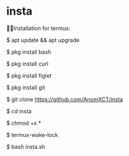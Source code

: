 # insta



🔗🔥Installation for termux:

$ apt update && apt upgrade

$ pkg install bash

$ pkg install curl

$ pkg install figlet

$ pkg install git

$ git clone https://github.com/AnomXCT/insta

$ cd insta

$ chmod +x * 

$ termux-wake-lock

$ bash insta.sh
